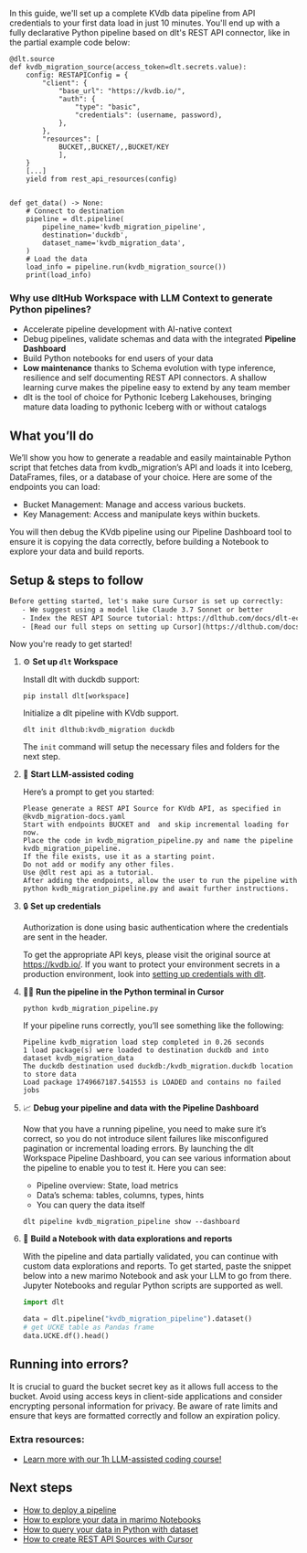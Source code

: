 In this guide, we'll set up a complete KVdb data pipeline from API credentials to your first data load in just 10 minutes. You'll end up with a fully declarative Python pipeline based on dlt's REST API connector, like in the partial example code below:

```python-outcome
@dlt.source
def kvdb_migration_source(access_token=dlt.secrets.value):
    config: RESTAPIConfig = {
        "client": {
            "base_url": "https://kvdb.io/",
            "auth": {
                "type": "basic",
                "credentials": (username, password),
            },
        },
        "resources": [
            BUCKET,,BUCKET/,,BUCKET/KEY
            ],
    }
    [...]
    yield from rest_api_resources(config)


def get_data() -> None:
    # Connect to destination
    pipeline = dlt.pipeline(
        pipeline_name='kvdb_migration_pipeline',
        destination='duckdb',
        dataset_name='kvdb_migration_data', 
    )
    # Load the data
    load_info = pipeline.run(kvdb_migration_source())
    print(load_info) 
```

### Why use dltHub Workspace with LLM Context to generate Python pipelines?

- Accelerate pipeline development with AI-native context
- Debug pipelines, validate schemas and data with the integrated **Pipeline Dashboard**
- Build Python notebooks for end users of your data
- **Low maintenance** thanks to Schema evolution with type inference, resilience and self documenting REST API connectors. A shallow learning curve makes the pipeline easy to extend by any team member
- dlt is the tool of choice for Pythonic Iceberg Lakehouses, bringing mature data loading to pythonic Iceberg with or without catalogs

## What you’ll do

We’ll show you how to generate a readable and easily maintainable Python script that fetches data from kvdb_migration’s API and loads it into Iceberg, DataFrames, files, or a database of your choice. Here are some of the endpoints you can load:

- Bucket Management: Manage and access various buckets.
- Key Management: Access and manipulate keys within buckets.

You will then debug the KVdb pipeline using our Pipeline Dashboard tool to ensure it is copying the data correctly, before building a Notebook to explore your data and build reports.

## Setup & steps to follow

```default
Before getting started, let's make sure Cursor is set up correctly:
   - We suggest using a model like Claude 3.7 Sonnet or better
   - Index the REST API Source tutorial: https://dlthub.com/docs/dlt-ecosystem/verified-sources/rest_api/ and add it to context as **@dlt rest api**
   - [Read our full steps on setting up Cursor](https://dlthub.com/docs/dlt-ecosystem/llm-tooling/cursor-restapi#23-configuring-cursor-with-documentation)
```

Now you're ready to get started!

1. ⚙️ **Set up `dlt` Workspace**
    
    Install dlt with duckdb support:
    ```shell
    pip install dlt[workspace]
    ```

    Initialize a dlt pipeline with KVdb support.
    ```shell
    dlt init dlthub:kvdb_migration duckdb
    ```

    The `init` command will setup the necessary files and folders for the next step.
    
2. 🤠 **Start LLM-assisted coding**
    
    Here’s a prompt to get you started:
    
    ```prompt
    Please generate a REST API Source for KVdb API, as specified in @kvdb_migration-docs.yaml 
    Start with endpoints BUCKET and  and skip incremental loading for now. 
    Place the code in kvdb_migration_pipeline.py and name the pipeline kvdb_migration_pipeline. 
    If the file exists, use it as a starting point. 
    Do not add or modify any other files. 
    Use @dlt rest api as a tutorial. 
    After adding the endpoints, allow the user to run the pipeline with python kvdb_migration_pipeline.py and await further instructions.
    ```

    
3. 🔒 **Set up credentials** 
    
    Authorization is done using basic authentication where the credentials are sent in the header.
    
    To get the appropriate API keys, please visit the original source at https://kvdb.io/.
    If you want to protect your environment secrets in a production environment, look into [setting up credentials with dlt](https://dlthub.com/docs/walkthroughs/add_credentials).
    
4. 🏃‍♀️ **Run the pipeline in the Python terminal in Cursor**
    
    ```shell
    python kvdb_migration_pipeline.py
    ```
    
    If your pipeline runs correctly, you’ll see something like the following:
    
    ```shell
    Pipeline kvdb_migration load step completed in 0.26 seconds
    1 load package(s) were loaded to destination duckdb and into dataset kvdb_migration_data
    The duckdb destination used duckdb:/kvdb_migration.duckdb location to store data
    Load package 1749667187.541553 is LOADED and contains no failed jobs
    ```
    
5. 📈 **Debug your pipeline and data with the Pipeline Dashboard**

    Now that you have a running pipeline, you need to make sure it’s correct, so you do not introduce silent failures like misconfigured pagination or incremental loading errors. By launching the dlt Workspace Pipeline Dashboard, you can see various information about the pipeline to enable you to test it. Here you can see:
    - Pipeline overview: State, load metrics
    - Data’s schema: tables, columns, types, hints
    - You can query the data itself
    
    ```shell
    dlt pipeline kvdb_migration_pipeline show --dashboard
    ```
    
6. 🐍 **Build a Notebook with data explorations and reports**

    With the pipeline and data partially validated, you can continue with custom data explorations and reports. To get started, paste the snippet below into a new marimo Notebook and ask your LLM to go from there. Jupyter Notebooks and regular Python scripts are supported as well.

    
    ```python
    import dlt

   data = dlt.pipeline("kvdb_migration_pipeline").dataset()
   # get UCKE table as Pandas frame
   data.UCKE.df().head()
    ```

## Running into errors?

It is crucial to guard the bucket secret key as it allows full access to the bucket. Avoid using access keys in client-side applications and consider encrypting personal information for privacy. Be aware of rate limits and ensure that keys are formatted correctly and follow an expiration policy.

### Extra resources:

- [Learn more with our 1h LLM-assisted coding course!](https://www.youtube.com/watch?v=GGid70rnJuM)

## Next steps

- [How to deploy a pipeline](https://dlthub.com/docs/walkthroughs/deploy-a-pipeline)
- [How to explore your data in marimo Notebooks](https://dlthub.com/docs/general-usage/dataset-access/marimo)
- [How to query your data in Python with dataset](https://dlthub.com/docs/general-usage/dataset-access/dataset)
- [How to create REST API Sources with Cursor](https://dlthub.com/docs/dlt-ecosystem/llm-tooling/cursor-restapi)